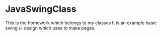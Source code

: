 # JavaSwingClass
This is the homework which belongs to my classes
It is an example basic swing ui design which uses to make pages.
